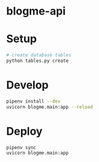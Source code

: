 # blogme-api


# Setup

```sh
# create database tables
python tables.py create
```


# Develop

```sh
pipenv install --dev
uvicorn blogme.main:app --reload
```

# Deploy

```sh
pipenv sync
uvicorn blogme.main:app
```
